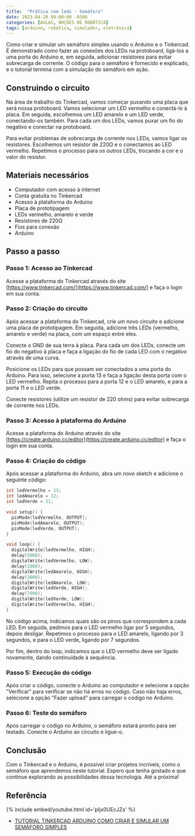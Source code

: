 ```yaml
---
title:  "Prática com leds - Semáforo"
date: 2023-04-20 09:00:00 -0300
categories: [AULAS, NOÇÕES DE ROBÓTICA]
tags: [arduino, robótica, simulador, eletrônica]
---
```

Como criar e simular um semáforo simples usando o Arduino e o Tinkercad. É demonstrado como fazer as conexões dos LEDs na protoboard, ligá-los a uma porta do Arduino e, em seguida, adicionar resistores para evitar sobrecarga de corrente. O código para o semáforo é fornecido e explicado, e o tutorial termina com a simulação do semáforo em ação.

## Construindo o circuito

Na área de trabalho do Tinkercad, vamos começar puxando uma placa que será nossa protoboard. Vamos selecionar um LED vermelho e conectá-lo à placa. Em seguida, escolhemos um LED amarelo e um LED verde, conectando-os também. Para cada um dos LEDs, vamos puxar um fio do negativo e conectar na protoboard.

Para evitar problemas de sobrecarga de corrente nos LEDs, vamos ligar os resistores. Escolhemos um resistor de 220Ω e o conectamos ao LED vermelho. Repetimos o processo para os outros LEDs, trocando a cor e o valor do resistor.

## Materiais necessários

- Computador com acesso à internet
- Conta gratuita no Tinkercad
- Acesso à plataforma do Arduino
- Placa de prototipagem
- LEDs vermelho, amarelo e verde
- Resistores de 220Ω
- Fios para conexão
- Arduino

## Passo a passo

### Passo 1: Acesso ao Tinkercad

Acesse a plataforma do Tinkercad através do site [https://www.tinkercad.com/](https://www.tinkercad.com/) e faça o login em sua conta.

### Passo 2: Criação do circuito

Após acessar a plataforma do Tinkercad, crie um novo circuito e adicione uma placa de prototipagem. Em seguida, adicione três LEDs (vermelho, amarelo e verde) na placa, com um espaço entre eles.

Conecte o GND de sua terra à placa. Para cada um dos LEDs, conecte um fio do negativo à placa e faça a ligação do fio de cada LED com o negativo através de uma curva.

Posicione os LEDs para que possam ser conectados a uma porta do Arduino. Para isso, selecione a porta 13 e faça a ligação desta porta com o LED vermelho. Repita o processo para a porta 12 e o LED amarelo, e para a porta 11 e o LED verde.

Conecte resistores (utilize um resistor de 220 ohms) para evitar sobrecarga de corrente nos LEDs.

### Passo 3: Acesso à plataforma do Arduino

Acesse a plataforma do Arduino através do site [https://create.arduino.cc/editor](https://create.arduino.cc/editor) e faça o login em sua conta.

### Passo 4: Criação do código

Após acessar a plataforma do Arduino, abra um novo sketch e adicione o seguinte código:

```cpp
int ledVermelho = 13;
int ledAmarelo = 12;
int ledVerde = 11;

void setup() {
  pinMode(ledVermelho, OUTPUT);
  pinMode(ledAmarelo, OUTPUT);
  pinMode(ledVerde, OUTPUT);
}

void loop() {
  digitalWrite(ledVermelho, HIGH);
  delay(5000);
  digitalWrite(ledVermelho, LOW);
  delay(1000);
  digitalWrite(ledAmarelo, HIGH);
  delay(3000);
  digitalWrite(ledAmarelo, LOW);
  digitalWrite(ledVerde, HIGH);
  delay(7000);
  digitalWrite(ledVerde, LOW);
  digitalWrite(ledVermelho, HIGH);
}

```

No código acima, indicamos quais são os pinos que correspondem a cada LED. Em seguida, pedimos para o LED vermelho ligar por 5 segundos, depois desligar. Repetimos o processo para o LED amarelo, ligando por 3 segundos, e para o LED verde, ligando por 7 segundos.

Por fim, dentro do loop, indicamos que o LED vermelho deve ser ligado novamente, dando continuidade à sequência.

### Passo 5: Execução do código

Após criar o código, conecte o Arduino ao computador e selecione a opção "Verificar" para verificar se não há erros no código. Caso não haja erros, selecione a opção "Fazer upload" para carregar o código no Arduino.

### Passo 6: Teste do semáforo

Após carregar o código no Arduino, o semáforo estará pronto para ser testado. Conecte o Arduino ao circuito e ligue-o.

## Conclusão

Com o Tinkercad e o Arduino, é possível criar projetos incríveis, como o semáforo que aprendemos neste tutorial. Espero que tenha gostado e que continue explorando as possibilidades dessa tecnologia. Até a próxima!

## Referência

{% include embed/youtube.html id='pljx0UEcJZs' %}

- [TUTORIAL TINKERCAD ARDUINO COMO CRIAR E SIMULAR UM SEMÁFORO SIMPLES](https://www.youtube.com/watch?v=pljx0UEcJZs)
